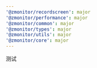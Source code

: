 ```yaml
---
'@zmonitor/recordscreen': major
'@zmonitor/performance': major
'@zmonitor/common': major
'@zmonitor/types': major
'@zmonitor/utils': major
'@zmonitor/core': major
---
```


测试
